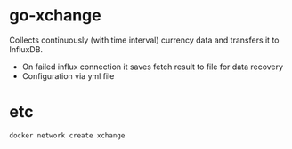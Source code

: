 # go-xchange

Collects continuously (with time interval) currency data and transfers it to InfluxDB.

- On failed influx connection it saves fetch result to file for data recovery
- Configuration via yml file

# etc

```bash
docker network create xchange
```